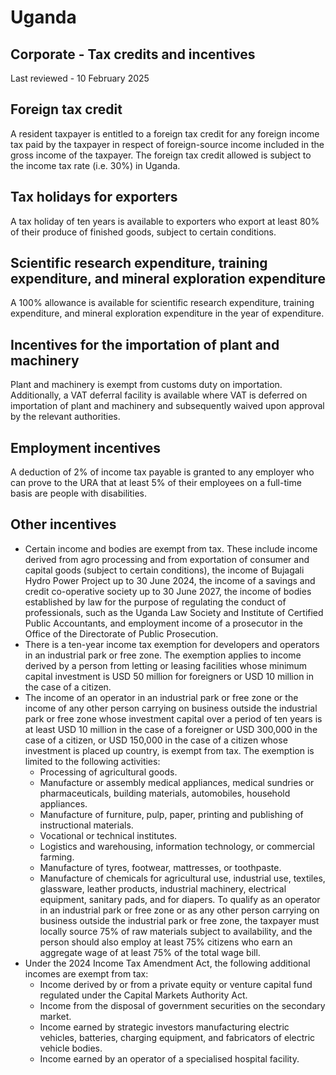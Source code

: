 # Uganda
## Corporate - Tax credits and incentives
Last reviewed - 10 February 2025
## Foreign tax credit
A resident taxpayer is entitled to a foreign tax credit for any foreign income tax paid by the taxpayer in respect of foreign-source income included in the gross income of the taxpayer. The foreign tax credit allowed is subject to the income tax rate (i.e. 30%) in Uganda.
## Tax holidays for exporters
A tax holiday of ten years is available to exporters who export at least 80% of their produce of finished goods, subject to certain conditions.
## Scientific research expenditure, training expenditure, and mineral exploration expenditure
A 100% allowance is available for scientific research expenditure, training expenditure, and mineral exploration expenditure in the year of expenditure.
## Incentives for the importation of plant and machinery
Plant and machinery is exempt from customs duty on importation. Additionally, a VAT deferral facility is available where VAT is deferred on importation of plant and machinery and subsequently waived upon approval by the relevant authorities.
## Employment incentives
A deduction of 2% of income tax payable is granted to any employer who can prove to the URA that at least 5% of their employees on a full-time basis are people with disabilities.
## Other incentives
  * Certain income and bodies are exempt from tax. These include income derived from agro processing and from exportation of consumer and capital goods (subject to certain conditions), the income of Bujagali Hydro Power Project up to 30 June 2024, the income of a savings and credit co-operative society up to 30 June 2027, the income of bodies established by law for the purpose of regulating the conduct of professionals, such as the Uganda Law Society and Institute of Certified Public Accountants, and employment income of a prosecutor in the Office of the Directorate of Public Prosecution.
  * There is a ten-year income tax exemption for developers and operators in an industrial park or free zone. The exemption applies to income derived by a person from letting or leasing facilities whose minimum capital investment is USD 50 million for foreigners or USD 10 million in the case of a citizen.
  * The income of an operator in an industrial park or free zone or the income of any other person carrying on business outside the industrial park or free zone whose investment capital over a period of ten years is at least USD 10 million in the case of a foreigner or USD 300,000 in the case of a citizen, or USD 150,000 in the case of a citizen whose investment is placed up country, is exempt from tax. The exemption is limited to the following activities: 
    * Processing of agricultural goods.
    * Manufacture or assembly medical appliances, medical sundries or pharmaceuticals, building materials, automobiles, household appliances.
    * Manufacture of furniture, pulp, paper, printing and publishing of instructional materials.
    * Vocational or technical institutes.
    * Logistics and warehousing, information technology, or commercial farming.
    * Manufacture of tyres, footwear, mattresses, or toothpaste.
    * Manufacture of chemicals for agricultural use, industrial use, textiles, glassware, leather products, industrial machinery, electrical equipment, sanitary pads, and for diapers.
To qualify as an operator in an industrial park or free zone or as any other person carrying on business outside the industrial park or free zone, the taxpayer must locally source 75% of raw materials subject to availability, and the person should also employ at least 75% citizens who earn an aggregate wage of at least 75% of the total wage bill.
  * Under the 2024 Income Tax Amendment Act, the following additional incomes are exempt from tax: 
    * Income derived by or from a private equity or venture capital fund regulated under the Capital Markets Authority Act.
    * Income from the disposal of government securities on the secondary market.
    * Income earned by strategic investors manufacturing electric vehicles, batteries, charging equipment, and fabricators of electric vehicle bodies.
    * Income earned by an operator of a specialised hospital facility.


